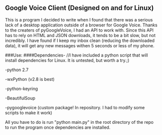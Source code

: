 Google Voice Client (Designed on and for Linux)
-------------------------------------------

This is a program I decided to write when I found that there was a serious lack of a desktop application outside of a browser for Google Voice. Thanks to the creaters of pyGoogleVoice, I had an API to work with. Since this API has to rely on HTML and JSON downloads, it tends to be a bit slow, but not incredibly. I have found if I keep my inbox clean (reducing the downloaded data), it will get any new messages  withen 5 seconds or less of my phone.

###Use:
####Dependencies-
//I have included a python script that will install dependencies for Linux. It is untested, but worth a try.;)

-python 2.7

-wxPython (v2.8 is best)

-python-keyring

-BeautifulSoup

-pygooglevoice (custom package! In repository. I had to modify some scripts to make it work)



All you have to do is run "python main.py" in the root directory of the repo to run the program once dependencies are installed.